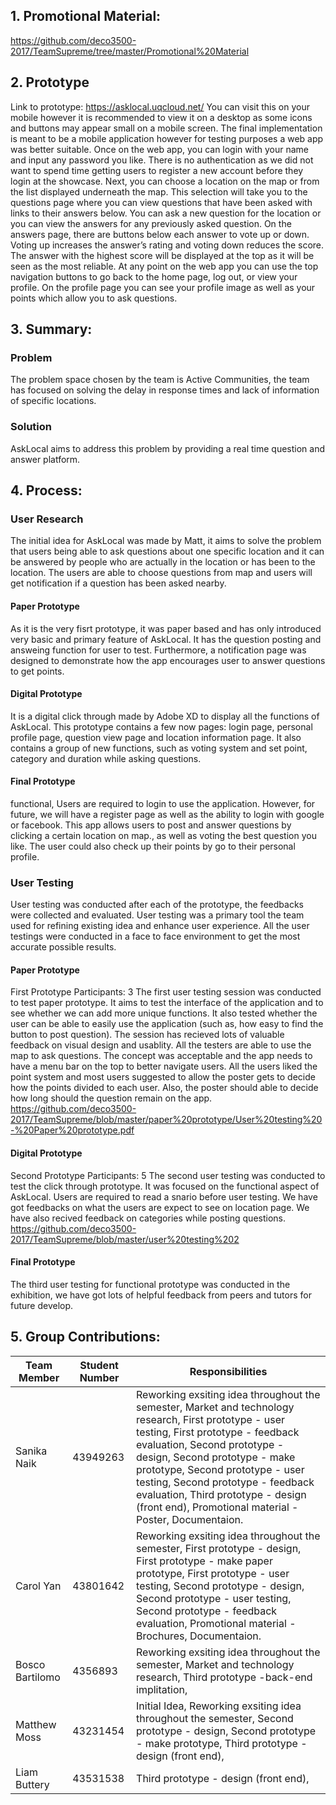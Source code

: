 ## 1. Promotional Material:
https://github.com/deco3500-2017/TeamSupreme/tree/master/Promotional%20Material

## 2. Prototype 
Link to prototype: https://asklocal.uqcloud.net/ 
You can visit this on your mobile however it is recommended to view it on a desktop as some icons and buttons may appear small on a mobile screen. The final implementation is meant to be a mobile application however for testing purposes a web app was better suitable. 
Once on the web app, you can login with your name and input any password you like. There is no authentication as we did not want to spend time getting users to register a new account before they login at the showcase. Next, you can choose a location on the map or from the list displayed underneath the map. This selection will take you to the questions page where you can view questions that have been asked with links to their answers below. You can ask a new question for the location or you can view the answers for any previously asked question. On the answers page, there are buttons below each answer to vote up or down. Voting up increases the answer’s rating and voting down reduces the score. The answer with the highest score will be displayed at the top as it will be seen as the most reliable. At any point on the web app you can use the top navigation buttons to go back to the home page, log out, or view your profile. On the profile page you can see your profile image as well as your points which allow you to ask questions. 

## 3. Summary:
### Problem
The problem space chosen by the team is Active Communities, the team has focused on solving the delay in response times and lack of information of specific locations.   
### Solution
 AskLocal aims to address this problem by providing a real time question and answer platform.  
## 4. Process: 
### User Research 
The initial idea for AskLocal was made by Matt, it aims to solve the problem that users being able to ask questions about one specific location and it can be answered by people who are actually in the location or has been to the location. The users are able to choose questions from map and users will get notification if a question has been asked nearby.
#### Paper Prototype
As it is the very fisrt prototype, it was paper based and has only introduced very basic and primary feature of AskLocal. It has the question posting and answeing function for user to test. Furthermore, a notification page was designed to demonstrate how the app encourages user to answer questions to get points. 

#### Digital Prototype
It is a digital click through made by Adobe XD to display all the functions of AskLocal. This prototype contains a few now pages: login page, personal profile page, question view page and location information page. It also contains a group of new functions, such as voting system and set point, category and duration while asking questions. 

#### Final Prototype
functional, Users are required to login to use the application. However, for future, we will have a register page as well as the ability to login with google or facebook. This app allows users to post and answer questions by clicking a certain location on map., as well as voting the best question you like. The user could also check up their points by go to their personal profile. 

### User Testing
User testing was conducted after each of the prototype, the feedbacks were collected and evaluated. User testing was a primary tool the team used for refining existing idea and enhance user experience. All the user testings were conducted in a face to face environment to get the most accurate possible results. 
#### Paper Prototype
First Prototype 
Participants: 3
The first user testing session was conducted to test paper prototype. It aims to test the interface of the application and to see whether we can add more unique functions. It also tested whether the user can be able to easily use the application (such as, how easy to find the button to post question). 
The session has recieved lots of valuable feedback on visual design and usablity. All the testers are able to use the map to ask questions. The concept was acceptable and the app needs to have a menu bar on the top to better navigate users. All the users liked the point system and most users suggested to allow the poster gets to decide how the points divided to each user. Also, the poster should able to decide how long should the question remain on the app.
https://github.com/deco3500-2017/TeamSupreme/blob/master/paper%20prototype/User%20testing%20-%20Paper%20prototype.pdf
#### Digital Prototype
Second Prototype
Participants: 5
The second user testing was conducted to test the click through prototype. It was focused on the functional aspect of AskLocal. Users are required to read a snario before user testing. We have got feedbacks on what the users are expect to see on location page. We have also recived feedback on categories while posting questions. 
https://github.com/deco3500-2017/TeamSupreme/blob/master/user%20testing%202
#### Final Prototype
The third user testing for functional prototype was conducted in the exhibition, we have got lots of helpful feedback from peers and tutors for future develop.
## 5. Group Contributions:
Team Member | Student Number | Responsibilities
---------|----------|---------
Sanika Naik | 43949263 | Reworking exsiting idea throughout the semester, Market and technology research, First prototype - user testing, First prototype - feedback evaluation, Second prototype - design, Second prototype - make prototype, Second prototype - user testing, Second prototype -  feedback evaluation, Third prototype - design (front end), Promotional material - Poster, Documentaion.
Carol Yan | 43801642 |Reworking exsiting idea throughout the semester, First prototype - design, First prototype - make paper prototype, First prototype - user testing, Second prototype - design, Second prototype - user testing, Second prototype -  feedback evaluation, Promotional material - Brochures, Documentaion.  
Bosco Bartilomo | 4356893 |Reworking exsiting idea throughout the semester, Market and technology research, Third prototype -back-end implitation, 
Matthew Moss | 43231454 |Initial Idea, Reworking exsiting idea throughout the semester, Second prototype - design, Second prototype - make prototype, Third prototype - design (front end), 
Liam Buttery | 43531538 |Third prototype - design (front end), 


